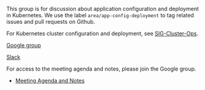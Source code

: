This group is for discussion about application configuration and deployment in Kubernetes. We use the label `area/app-config-deployment` to tag related issues and pull requests on Github. 

For Kubernetes cluster configuration and deployment, see [SIG-Cluster-Ops](https://github.com/kubernetes/community/tree/master/sig-cluster-ops).

[Google group](https://groups.google.com/forum/#!forum/kubernetes-sig-config)

[Slack](https://kubernetes.slack.com/messages/sig-configuration/)

For access to the meeting agenda and notes, please join the Google group.
* [Meeting Agenda and Notes](https://docs.google.com/document/d/1FZ_jiOdBZ_bfPD5Y3QMcfs2SCx956QLc9_E0QdR_l20/edit)

